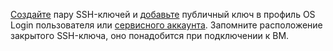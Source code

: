 [Создайте](../../compute/operations/vm-connect/ssh.md#creating-ssh-keys) пару SSH-ключей и [добавьте](../../organization/operations/add-ssh.md) публичный ключ в профиль OS Login пользователя или [сервисного аккаунта](../../iam/concepts/users/service-accounts.md). Запомните расположение закрытого SSH-ключа, оно понадобится при подключении к ВМ.